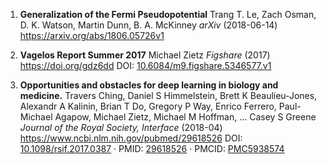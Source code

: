 1. **Generalization of the Fermi Pseudopotential**
Trang T. Le, Zach Osman, D. K. Watson, Martin Dunn, B. A. McKinney
*arXiv* (2018-06-14) <https://arxiv.org/abs/1806.05726v1>

2. **Vagelos Report Summer 2017**
Michael Zietz
*Figshare* (2017) <https://doi.org/gdz6dd>
DOI: [10.6084/m9.figshare.5346577.v1](https://doi.org/10.6084/m9.figshare.5346577.v1)

3. **Opportunities and obstacles for deep learning in biology and medicine.**
Travers Ching, Daniel S Himmelstein, Brett K Beaulieu-Jones, Alexandr A Kalinin, Brian T Do, Gregory P Way, Enrico Ferrero, Paul-Michael Agapow, Michael Zietz, Michael M Hoffman, … Casey S Greene
*Journal of the Royal Society, Interface* (2018-04) <https://www.ncbi.nlm.nih.gov/pubmed/29618526>
DOI: [10.1098/rsif.2017.0387](https://doi.org/10.1098/rsif.2017.0387) · PMID: [29618526](http://www.ncbi.nlm.nih.gov/pubmed/29618526) · PMCID: [PMC5938574](http://www.ncbi.nlm.nih.gov/pmc/articles/PMC5938574)
